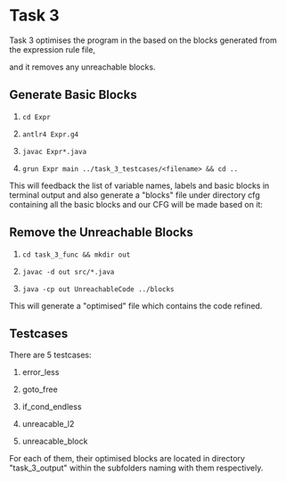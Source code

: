 # Task 3

Task 3 optimises the program in the based on the blocks generated from the expression rule file,

and it removes any unreachable blocks.

## Generate Basic Blocks

1. `cd Expr`

2. `antlr4 Expr.g4`

3. `javac Expr*.java`

4. `grun Expr main ../task_3_testcases/<filename> && cd ..`

This will feedback the list of variable names, labels and basic blocks in terminal output and also generate a "blocks" file under directory cfg containing all the basic blocks and our CFG will be made based on it:

## Remove the Unreachable Blocks

1. `cd task_3_func && mkdir out`

2. `javac -d out src/*.java`

3. `java -cp out UnreachableCode ../blocks`

This will generate a "optimised" file which contains the code refined.

## Testcases

There are 5 testcases:

1. error_less

2. goto_free

3. if_cond_endless

4. unreacable_l2

5. unreacable_block

For each of them, their optimised blocks are located in directory "task_3_output" within the subfolders naming with them respectively.

